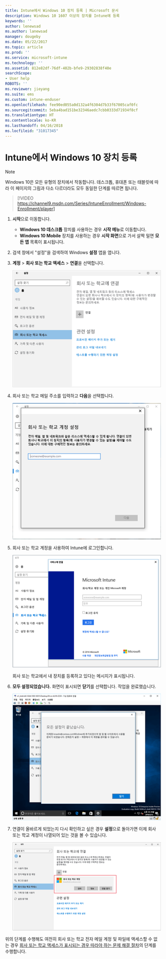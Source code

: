 ```yaml
---
title: Intune에서 Windows 10 장치 등록 | Microsoft 문서
description: Windows 10 1607 이상의 장치를 Intune에 등록
keywords: ''
author: lenewsad
ms.author: lanewsad
manager: dougeby
ms.date: 05/22/2017
ms.topic: article
ms.prod: ''
ms.service: microsoft-intune
ms.technology: ''
ms.assetid: 812e82df-76df-402b-bfe9-29302838f40e
searchScope:
- User help
ROBOTS: ''
ms.reviewer: jieyang
ms.suite: ems
ms.custom: intune-enduser
ms.openlocfilehash: fee90ed055a0d132a4f6304d7b33f67005caf0fc
ms.sourcegitcommit: 5eba4bad151be32346aedc7cbb0333d71934f8cf
ms.translationtype: HT
ms.contentlocale: ko-KR
ms.lasthandoff: 04/16/2018
ms.locfileid: "31017345"
---
```

# <a name="enroll-your-windows-10-device-in-intune"></a>Intune에서 Windows 10 장치 등록

> [!NOTE]
> Windows 10은 모든 유형의 장치에서 작동합니다. 데스크톱, 휴대폰 또는 태블릿에 따라 이 페이지의 그림과 다소 다르더라도 모두 동일한 단계를 따르면 됩니다.

> [!VIDEO https://channel9.msdn.com/Series/IntuneEnrollment/Windows-Enrollment/player]

1. **시작**으로 이동합니다.

   - **Windows 10 데스크톱** 장치를 사용하는 경우 **시작 메뉴**로 이동합니다.
   - **Windows 10 Mobile** 장치를 사용하는 경우 **시작 화면**으로 가서 살짝 밀면 **모든 앱** 목록이 표시됩니다.

2. 검색 창에서 "설정"을 검색하여 Windows **설정** 앱을 엽니다.

3. **계정** > **회사 또는 학교 액세스** > **연결**을 선택합니다.

    ![회사 또는 학교 계정 액세스 선택](./media/w10-enroll-rs1-connect-to-work-or-school.png)

4. 회사 또는 학교 메일 주소를 입력하고 **다음**을 선택합니다.

   ![회사 또는 학교 계정 입력](./media/w10-enroll-rs1-set-up-work-or-school-account.png)

5. 회사 또는 학교 계정을 사용하여 Intune에 로그인합니다.

    ![회사 또는 학교 계정 추가](./media/w10-enroll-rs1-enter-your-credentials.png)

    회사 또는 학교에서 내 장치를 등록하고 있다는 메시지가 표시됩니다.

6. **모두 설정되었습니다.** 화면이 표시되면 **닫기**를 선택합니다. 작업을 완료했습니다.

   !["모두 설정되었습니다." 화면에서 닫기 탭하기](./media/w10-enroll-rs1-youre-all-set.png)

7. 연결이 올바르게 되었는지 다시 확인하고 싶은 경우 **설정**으로 돌아가면 이제 회사 또는 학교 계정이 나열되어 있는 것을 볼 수 있습니다.

    ![연결이 제대로 설정되었는지 확인](./media/w10-enroll-rs1-validate-successful-enrollment.png)

위의 단계를 수행해도 여전히 회사 또는 학교 전자 메일 계정 및 파일에 액세스할 수 없는 경우 [회사 또는 학교 액세스가 표시되는 경우 따라야 하는 문제 해결 절차](troubleshoot-your-windows-10-device-windows.md#troubleshooting-steps-to-follow-if-you-see-access-work-or-school)의 단계를 수행합니다.
